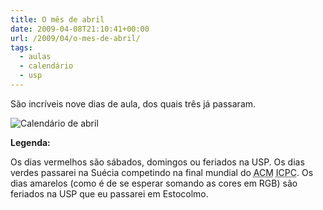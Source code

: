 ```yaml
---
title: O mês de abril
date: 2009-04-08T21:10:41+00:00
url: /2009/04/o-mes-de-abril/
tags:
  - aulas
  - calendário
  - usp
---
```


São incríveis nove dias de aula, dos quais três já passaram.

![Calendário de abril](/wp-content/uploads/2009/04/cal1.png)

**Legenda:**

Os dias vermelhos são sábados, domingos ou feriados na USP. Os dias verdes passarei na Suécia competindo na final mundial do <acronym title="Association for Computing Machinery">ACM</acronym> <acronym title="International Collegiate Programming Contest">ICPC</acronym>. Os dias amarelos (como é de se esperar somando as cores em RGB) são feriados na USP que eu passarei em Estocolmo.
